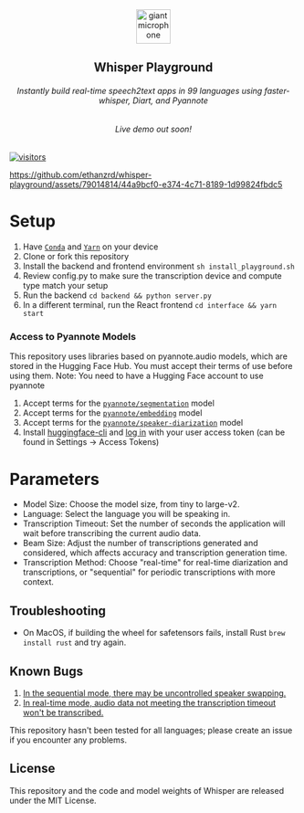 <div align="center">
  <img width="60px" src="https://user-images.githubusercontent.com/6180201/124313197-cc93f200-db70-11eb-864a-fc65765fc038.png" alt="giant microphone"/>   
 <br/>
  <h2 align="center">Whisper Playground</h2>
  <h6 align="center">Instantly build real-time speech2text apps in 99 languages using faster-whisper, Diart, and Pyannote</h6>
  <h6 align="center">Live demo out soon!</h6>
</div>

[![visitors](https://hits.sh/github.com/saharmor/whisper-playground.svg?style=plastic&label=visitors&extraCount=55288)](https://hits.sh/github.com/saharmor/whisper-playground/)

https://github.com/ethanzrd/whisper-playground/assets/79014814/44a9bcf0-e374-4c71-8189-1d99824fbdc5

# Setup
1. Have [`Conda`](https://docs.conda.io/projects/conda/en/latest/user-guide/install/index.html) and [`Yarn`](https://classic.yarnpkg.com/lang/en/docs/install/#mac-stable) on your device 
2. Clone or fork this repository
3. Install the backend and frontend environment `sh install_playground.sh`
4. Review config.py to make sure the transcription device and compute type match your setup
5. Run the backend `cd backend && python server.py`
6. In a different terminal, run the React frontend `cd interface && yarn start`

### Access to Pyannote Models

This repository uses libraries based on pyannote.audio models, which are stored in the Hugging Face Hub. You must accept their terms of use before using them.
Note: You need to have a Hugging Face account to use pyannote

1. Accept terms for the [`pyannote/segmentation`](https://huggingface.co/pyannote/segmentation) model
2. Accept terms for the [`pyannote/embedding`](https://huggingface.co/pyannote/embedding) model
3. Accept terms for the [`pyannote/speaker-diarization`](https://huggingface.co/pyannote/speaker-diarization) model
4. Install [huggingface-cli](https://huggingface.co/docs/huggingface_hub/quick-start#install-the-hub-library) and [log in](https://huggingface.co/docs/huggingface_hub/quick-start#login) with your user access token (can be found in Settings -> Access Tokens)


# Parameters

- Model Size: Choose the model size, from tiny to large-v2.
- Language: Select the language you will be speaking in.
- Transcription Timeout: Set the number of seconds the application will wait before transcribing the current audio data.
- Beam Size: Adjust the number of transcriptions generated and considered, which affects accuracy and transcription generation time.
- Transcription Method: Choose "real-time" for real-time diarization and transcriptions, or "sequential" for periodic transcriptions with more context.

## Troubleshooting

- On MacOS, if building the wheel for safetensors fails, install Rust `brew install rust` and try again.

## Known Bugs

1. [In the sequential mode, there may be uncontrolled speaker swapping.](https://github.com/saharmor/whisper-playground/issues/27)
2. [In real-time mode, audio data not meeting the transcription timeout won't be transcribed.](https://github.com/saharmor/whisper-playground/issues/28)

This repository hasn't been tested for all languages; please create an issue if you encounter any problems.

## License

This repository and the code and model weights of Whisper are released under the MIT License.
